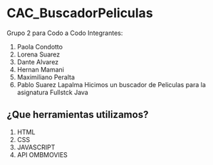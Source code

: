 # CAC_BuscadorPeliculas
Grupo 2  para Codo a Codo
Integrantes:
1. Paola Condotto
2. Lorena Suarez
3. Dante Alvarez
4. Hernan Mamani
5. Maximiliano Peralta
6. Pablo Suarez Lapalma
Hicimos un buscador de Peliculas para la asignatura Fullstck Java


## ¿Que herramientas utilizamos?
1. HTML
2. CSS
3. JAVASCRIPT
4. API OMBMOVIES





